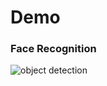 # Demo

### Face Recognition
![object detection](https://github.com/madanb-nicn/robot/blob/dev/mina/src/ai/cv/nodes/face-recognition/results/face-recognition.gif)
